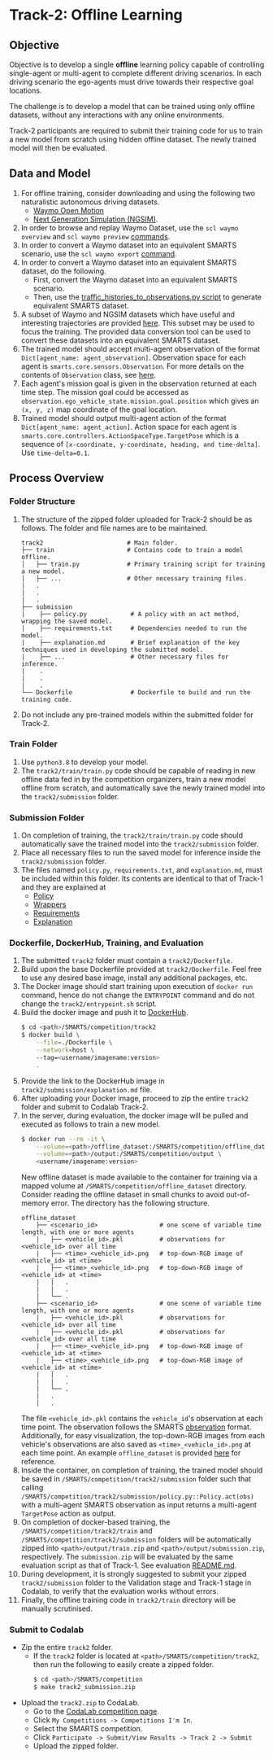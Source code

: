 # Track-2: Offline Learning

## Objective
Objective is to develop a single **offline** learning policy capable of controlling single-agent or multi-agent to complete different driving scenarios. In each driving scenario the ego-agents must drive towards their respective goal locations. 

The challenge is to develop a model that can be trained using only offline datasets, without any interactions with any online environments.

Track-2 participants are required to submit their training code for us to train a new model from scratch using hidden offline dataset. The newly trained model will then be evaluated.

## Data and Model
1. For offline training, consider downloading and using the following two naturalistic autonomous driving datasets.
    + [Waymo Open Motion](https://waymo.com/open/data/motion/) 
    + [Next Generation Simulation (NGSIM)](https://ops.fhwa.dot.gov/trafficanalysistools/ngsim.htm). 
1. In order to browse and replay Waymo Dataset, use the `scl waymo overview` and `scl waymo preview` [commands](https://github.com/huawei-noah/SMARTS/blob/comp-1/cli/waymo.py).
1. In order to convert a Waymo dataset into an equivalent SMARTS scenario, use the `scl waymo export` [command](https://github.com/huawei-noah/SMARTS/blob/comp-1/cli/waymo.py).
1. In order to convert a Waymo dataset into an equivalent SMARTS dataset, do the following. 
   + First, convert the Waymo dataset into an equivalent SMARTS scenario.
   + Then, use the [traffic_histories_to_observations.py script](https://github.com/huawei-noah/SMARTS/blob/comp-1/examples/traffic_histories_to_observations.py) to generate equivalent SMARTS dataset.
1. A subset of Waymo and NGSIM datasets which have useful and interesting trajectories are provided [here](https://github.com/smarts-project/smarts-project.offline-datasets). This subset may be used to focus the training. The provided data conversion tool can be used to convert these datasets into an equivalent SMARTS dataset.
1. The trained model should accept multi-agent observation of the format `Dict[agent_name: agent_observation]`. Observation space for each agent is `smarts.core.sensors.Observation`. For more details on the contents of `Observation` class, see [here](https://github.com/huawei-noah/SMARTS/blob/comp-1/smarts/core/sensors.py#L186).
1. Each agent's mission goal is given in the observation returned at each time step. The mission goal could be accessed as `observation.ego_vehicle_state.mission.goal.position` which gives an `(x, y, z)` map coordinate of the goal location.
1. Trained model should output multi-agent action of the format `Dict[agent_name: agent_action]`. Action space for each agent is `smarts.core.controllers.ActionSpaceType.TargetPose` which is a sequence of `[x-coordinate, y-coordinate, heading, and time-delta]`. Use `time-delta=0.1`.

## Process Overview
### Folder Structure
1. The structure of the zipped folder uploaded for Track-2 should be as follows. The folder and file names are to be maintained.
    ```text
    track2                       # Main folder.
    ├── train                    # Contains code to train a model offline.
    │   ├── train.py             # Primary training script for training a new model.
    │   ├── ...                  # Other necessary training files.
    |   .
    |   .
    |   .
    ├── submission                       
    |    ├── policy.py            # A policy with an act method, wrapping the saved model.
    |    ├── requirements.txt     # Dependencies needed to run the model.
    |    ├── explanation.md       # Brief explanation of the key techniques used in developing the submitted model.
    |    ├── ...                  # Other necessary files for inference.
    |    .
    |    .
    |    .
    └── Dockerfile                # Dockerfile to build and run the training code.
    ```
1. Do not include any pre-trained models within the submitted folder for Track-2.

### Train Folder
1. Use `python3.8` to develop your model.
1. The `track2/train/train.py` code should be capable of reading in new offline data fed in by the competition organizers, train a new model offline from scratch, and automatically save the newly trained model into the `track2/submission` folder.

### Submission Folder
1. On completion of training, the `track2/train/train.py` code should automatically save the trained model into the `track2/submission` folder. 
1. Place all necessary files to run the saved model for inference inside the `track2/submission` folder. 
1. The files named `policy.py`, `requirements.txt`, and `explanation.md`, must be included within this folder. Its contents are identical to that of Track-1 and they are explained at 
    + [Policy](../track1/submission/README.md#Policy)
    + [Wrappers](../track1/submission/README.md#Wrappers)
    + [Requirements](../track1/submission/README.md#Requirements)
    + [Explanation](../track1/submission/README.md#Explanation)

### Dockerfile, DockerHub, Training, and Evaluation
1. The submitted `track2` folder must contain a `track2/Dockerfile`. 
1. Build upon the base Dockerfile provided at `track2/Dockerfile`. Feel free to use any desired base image, install any additional packages, etc.
1. The Docker image should start training upon execution of `docker run` command, hence do not change the `ENTRYPOINT` command and do not change the `track2/entrypoint.sh` script.
1. Build the docker image and push it to [DockerHub](https://hub.docker.com/). 
    ```bash
    $ cd <path>/SMARTS/competition/track2
    $ docker build \
        --file=./Dockerfile \
        --network=host \ 
        --tag=<username/imagename:version>
        .
    ```
1. Provide the link to the DockerHub image in `track2/submission/explanation.md` file.
1. After uploading your Docker image, proceed to zip the entire `track2` folder and submit to Codalab Track-2.
1. In the server, during evaluation, the docker image will be pulled and executed as follows to train a new model. 
    ```bash
    $ docker run --rm -it \
        --volume=<path>/offline_dataset:/SMARTS/competition/offline_dataset:ro \
        --volume=<path>/output:/SMARTS/competition/output \
        <username/imagename:version>
    ```
    New offline dataset is made available to the container for training via a mapped volume at `/SMARTS/competition/offline_dataset` directory. Consider reading the offline dataset in small chunks to avoid out-of-memory error. The directory has the following structure.
    ```text
    offline_dataset                
        ├── <scenario_id>                 # one scene of variable time length, with one or more agents
        |   ├── <vehicle_id>.pkl          # observations for <vehicle_id> over all time        
        |   ├── <time>_<vehicle_id>.png   # top-down-RGB image of <vehicle_id> at <time>
        |   ├── <time>_<vehicle_id>.png   # top-down-RGB image of <vehicle_id> at <time>         
        |   |   .
        |   |   .
        |   └── .        
        ├── <scenario_id>                 # one scene of variable time length, with one or more agents
        |   ├── <vehicle_id>.pkl          # observations for <vehicle_id> over all time
        |   ├── <vehicle_id>.pkl          # observations for <vehicle_id> over all time
        |   ├── <time>_<vehicle_id>.png   # top-down-RGB image of <vehicle_id> at <time>
        |   ├── <time>_<vehicle_id>.png   # top-down-RGB image of <vehicle_id> at <time>        
        |   |   .
        |   |   .
        |   └── .
        |   .
        |   .
    ```
    The file `<vehicle_id>.pkl` contains the `vehicle_id`'s observation at each time point. The observation follows the SMARTS [observation](https://github.com/huawei-noah/SMARTS/blob/comp-1/smarts/core/sensors.py#L208) format. Additionally, for easy visualization, the top-down-RGB images from each vehicle's observations are also saved as `<time>_<vehicle_id>.png` at each time point. An example `offline_dataset` is provided [here](https://github.com/smarts-project/smarts-project.offline-datasets/blob/master/offline_dataset.rar) for reference.
1. Inside the container, on completion of training, the trained model should be saved in `/SMARTS/competition/track2/submission` folder such that calling `/SMARTS/competition/track2/submission/policy.py::Policy.act(obs)` with a multi-agent SMARTS observation as input returns a multi-agent `TargetPose` action as output.
1. On completion of docker-based training, the `/SMARTS/competition/track2/train` and `/SMARTS/competition/track2/submission` folders will be automatically zipped into `<path>/output/train.zip` and `<path>/output/submission.zip`, respectively. The `submission.zip` will be evaluated by the same evaluation script as that of Track-1. See evaluation [README.md](../evaluation/README.md).
1. During development, it is strongly suggested to submit your zipped `track2/submission` folder to the Validation stage and Track-1 stage in Codalab, to verify that the evaluation works without errors.
1. Finally, the offline training code in `track2/train` directory will be manually scrutinised. 

### Submit to Codalab
+ Zip the entire `track2` folder. 
    + If the `track2` folder is located at `<path>/SMARTS/competition/track2`, then run the following to easily create a zipped folder. 
        ```bash
        $ cd <path>/SMARTS/competition
        $ make track2_submission.zip 
        ```
+ Upload the `track2.zip` to CodaLab.
    + Go to the [CodaLab competition page](https://codalab.lisn.upsaclay.fr/).
    + Click `My Competitions -> Competitions I'm In`.
    + Select the SMARTS competition.
    + Click `Participate -> Submit/View Results -> Track 2 -> Submit`
    + Upload the zipped folder.
